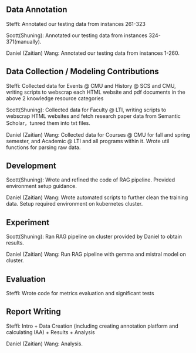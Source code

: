 ## Data Annotation

Steffi: Annotated our testing data from instances 261-323

Scott(Shuning): Annotated our testing data from instances 324-371(manually).

Daniel (Zaitian) Wang: Annotated our testing data from instances 1-260.


## Data Collection / Modeling Contributions
Steffi: Collected data for Events @ CMU and History @ SCS and CMU, writing scripts to webscrap each HTML website and pdf documents in the above 2 knowledge resource categories

Scott(Shuning): Collected data for Faculty @ LTI, writing scripts to webscrap HTML websites and fetch research paper data from Semantic Scholar，tunred them into txt files.

Daniel (Zaitian) Wang: Collected data for Courses @ CMU for fall and spring semester, and Academic @ LTI and all programs within it. Wrote util functions for parsing raw data.

## Development 

Scott(Shuning): Wrote and refined the code of RAG pipeline. Provided environment setup guidance.

Daniel (Zaitian) Wang: Wrote automated scripts to further clean the training data. Setup required environment on kubernetes cluster.

## Experiment

Scott(Shuning): Ran RAG pipeline on cluster provided by Daniel to obtain results.

Daniel (Zaitian) Wang: Run RAG pipeline with gemma and mistral model on cluster.

## Evaluation

Steffi: Wrote code for metrics evaluation and significant tests

## Report Writing
Steffi: Intro + Data Creation (including creating annotation platform and calculating IAA) + Results + Analysis

Daniel (Zaitian) Wang: Analysis.

